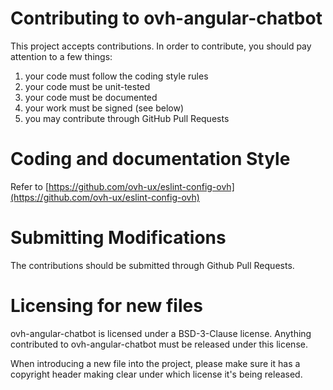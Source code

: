 # Contributing to ovh-angular-chatbot

This project accepts contributions. In order to contribute, you should
pay attention to a few things:

1. your code must follow the coding style rules
2. your code must be unit-tested
3. your code must be documented
4. your work must be signed (see below)
5. you may contribute through GitHub Pull Requests

# Coding and documentation Style

Refer to [https://github.com/ovh-ux/eslint-config-ovh](https://github.com/ovh-ux/eslint-config-ovh)

# Submitting Modifications

The contributions should be submitted through Github Pull Requests.

# Licensing for new files

ovh-angular-chatbot is licensed under a BSD-3-Clause license. Anything
contributed to ovh-angular-chatbot must be released under this license.

When introducing a new file into the project, please make sure it has a
copyright header making clear under which license it's being released.
